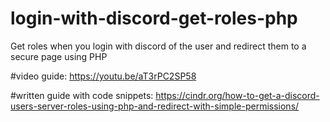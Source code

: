 # login-with-discord-get-roles-php
Get roles when you login with discord of the user and redirect them to a secure page using PHP

#video guide:
https://youtu.be/aT3rPC2SP58

#written guide with code snippets:
https://cindr.org/how-to-get-a-discord-users-server-roles-using-php-and-redirect-with-simple-permissions/
